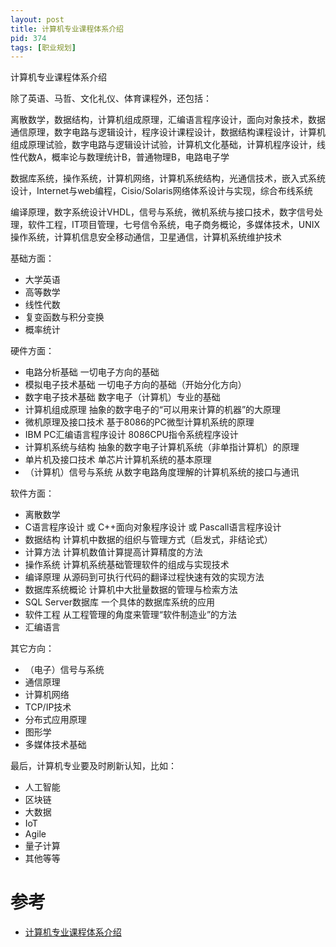 ```yaml
---
layout: post
title: 计算机专业课程体系介绍
pid: 374
tags: [职业规划]
---
```


计算机专业课程体系介绍

除了英语、马哲、文化礼仪、体育课程外，还包括：

离散数学，数据结构，计算机组成原理，汇编语言程序设计，面向对象技术，数据通信原理，数字电路与逻辑设计，程序设计课程设计，数据结构课程设计，计算机组成原理试验，数字电路与逻辑设计试验，计算机文化基础，计算机程序设计，线性代数A，概率论与数理统计B，普通物理B，电路电子学 

数据库系统，操作系统，计算机网络，计算机系统结构，光通信技术，嵌入式系统设计，Internet与web编程，Cisio/Solaris网络体系设计与实现，综合布线系统 

编译原理，数字系统设计VHDL，信号与系统，微机系统与接口技术，数字信号处理，软件工程，IT项目管理，七号信令系统，电子商务概论，多媒体技术，UNIX操作系统，计算机信息安全移动通信，卫星通信，计算机系统维护技术 

基础方面：

+ 大学英语
+ 高等数学 
+ 线性代数 
+ 复变函数与积分变换 
+ 概率统计 

硬件方面：

+ 电路分析基础 一切电子方向的基础 
+ 模拟电子技术基础 一切电子方向的基础（开始分化方向） 
+ 数字电子技术基础 数字电子（计算机）专业的基础 
+ 计算机组成原理 抽象的数字电子的“可以用来计算的机器”的大原理 
+ 微机原理及接口技术 基于8086的PC微型计算机系统的原理 
+ IBM PC汇编语言程序设计 8086CPU指令系统程序设计 
+ 计算机系统与结构 抽象的数字电子计算机系统（非单指计算机）的原理 
+ 单片机及接口技术 单芯片计算机系统的基本原理 
+ （计算机）信号与系统 从数字电路角度理解的计算机系统的接口与通讯 

软件方面：

+ 离散数学 
+ C语言程序设计 或 C++面向对象程序设计 或 Pascall语言程序设计 
+ 数据结构 计算机中数据的组织与管理方式（启发式，非结论式） 
+ 计算方法 计算机数值计算提高计算精度的方法 
+ 操作系统 计算机系统基础管理软件的组成与实现技术 
+ 编译原理 从源码到可执行代码的翻译过程快速有效的实现方法 
+ 数据库系统概论 计算机中大批量数据的管理与检索方法 
+ SQL Server数据库 一个具体的数据库系统的应用 
+ 软件工程 从工程管理的角度来管理“软件制造业”的方法 
+ 汇编语言 

其它方向： 

+ （电子）信号与系统 
+ 通信原理 
+ 计算机网络 
+ TCP/IP技术 
+ 分布式应用原理 
+ 图形学 
+ 多媒体技术基础 

最后，计算机专业要及时刷新认知，比如：

+ 人工智能
+ 区块链
+ 大数据
+ IoT
+ Agile
+ 量子计算
+ 其他等等

# 参考

+ [计算机专业课程体系介绍](https://www.douban.com/group/topic/39157183/)